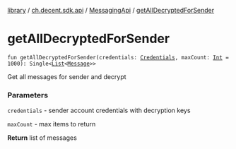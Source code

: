 [library](../../index.md) / [ch.decent.sdk.api](../index.md) / [MessagingApi](index.md) / [getAllDecryptedForSender](./get-all-decrypted-for-sender.md)

# getAllDecryptedForSender

`fun getAllDecryptedForSender(credentials: `[`Credentials`](../../ch.decent.sdk.crypto/-credentials/index.md)`, maxCount: `[`Int`](https://kotlinlang.org/api/latest/jvm/stdlib/kotlin/-int/index.html)` = 1000): Single<`[`List`](https://kotlinlang.org/api/latest/jvm/stdlib/kotlin.collections/-list/index.html)`<`[`Message`](../../ch.decent.sdk.model/-message/index.md)`>>`

Get all messages for sender and decrypt

### Parameters

`credentials` - sender account credentials with decryption keys

`maxCount` - max items to return

**Return**
list of messages

